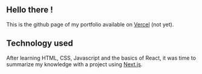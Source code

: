 ## Hello there !

This is the github page of my portfolio available on [Vercel]("") (not yet).

## Technology used

After learning HTML, CSS, Javascript and the basics of React, it was time to summarize my knowledge with a project using [Next.js](https://nextjs.org/).
